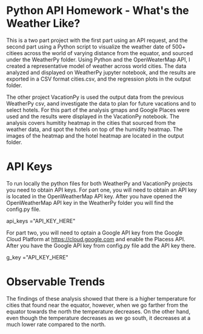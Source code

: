 # Python API Homework - What's the Weather Like?

This is a two part project with the first part using an API request, and the second part using a Python script to visualize the weather date of 500+ citiees across the world of varying distance from the equator, and sourced under the WeatherPy folder. Using Python and the OpenWeaterMap API, I created a representative model of weather across world cities. The data analyzed and displayed on WeatherPy jupyter notebook, and the results are exported in a CSV format cities.csv, and the regression plots in the output folder.

The other project VacationPy is used the output data from the previous WeatherPy csv, aand investigate the data to plan for future vacations and to select hotels. For this part of the analysis gmaps and Google Places were used and the results were displayed in the VacationPy notebook.  The analysis covers humitity heatmap in the cities that sourced from the weather data, and spot the hotels on top of the humidity heatmap. The images of the heatmap and the hotel heatmap are located in the output folder.

# API Keys

To run locally the python files for both WeatherPy and VacationPy projects you need to obtain API keys.  For part one, you will need to obtain an API key is located in the OpenWeatherMap API key. After you have opened the OpenWeatherMap API key in the WeatherPy folder you will find the config.py file. 

api_keys ="API_KEY_HERE"

For part two, you will need to optain a Google API key from the Google Cloud Platform at https://cloud.google.com and enable the Placess API. After you have the Google API key from config.py file add the API key there.

g_key ="API_KEY_HERE"

# Observable Trends

The findings of these analysis showed that there is a higher temperature for cities that found near the equator, however, when we go farther from the equator towards the north the temperature decreases. On the other hand, even though the temperature decreases as we go south, it decreases at a much lower rate compared to the north.
